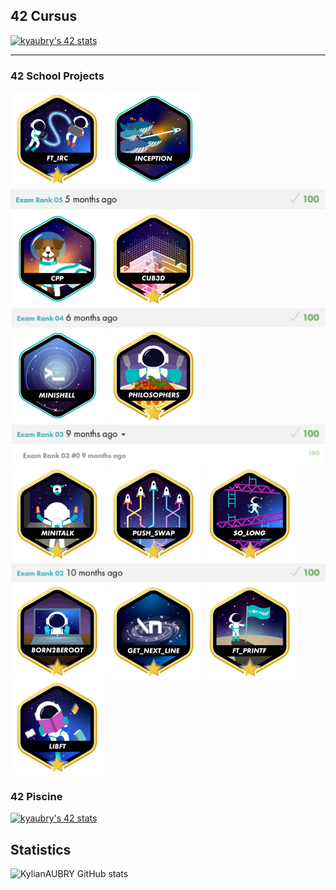 ## 42 Cursus

[![kyaubry's 42 stats](https://badge.mediaplus.ma/darkblue/kyaubry)](https://profile.intra.42.fr/users/kyaubry)

--------

### 42 School Projects

[![kyaubry's 42 ft_irc Score](https://github.com/KylianAUBRY/IMG/blob/master/ft_ircm.png)](https://github.com/KylianAUBRY/ft_irc) [![kyaubry's 42 inception Score](https://github.com/KylianAUBRY/IMG/blob/master/inceptione.png)](https://github.com/KylianAUBRY/inception)
[![kyaubry's 42 Exam Rank 05 Score](https://github.com/KylianAUBRY/IMG/blob/master/exam%20rank%2005.png)](https://github.com/KylianAUBRY)
[![kyaubry's 42 CPP Score](https://github.com/KylianAUBRY/IMG/blob/master/cppe.png)](https://github.com/KylianAUBRY/CPP) [![kyaubry's 42 cube3D Score](https://github.com/KylianAUBRY/IMG/blob/master/cub3dm.png)](https://github.com/KylianAUBRY/Cub3D)
[![kyaubry's 42 Exam Rank 04 Score](https://github.com/KylianAUBRY/IMG/blob/master/exam%20rank%2004.png)](https://github.com/KylianAUBRY)
[![kyaubry's 42 minishell Score](https://github.com/KylianAUBRY/IMG/blob/master/minishelle.png)](https://github.com/KylianAUBRY/minishell) [![kyaubry's 42 Philosophers Score](https://github.com/KylianAUBRY/IMG/blob/master/philosophersm.png)](https://github.com/KylianAUBRY/philosophers)
[![kyaubry's 42 Exam Rank 03 Score](https://github.com/KylianAUBRY/IMG/blob/master/exam%20rank%2003.png)](https://github.com/KylianAUBRY)
[![kyaubry's 42 minitalk Score](https://github.com/KylianAUBRY/IMG/blob/master/minitalkm.png)](https://github.com/KylianAUBRY/minitalk) [![kyaubry's 42 push_swap Score](https://github.com/KylianAUBRY/IMG/blob/master/push_swapm.png)](https://github.com/KylianAUBRY/push_swap) [![kyaubry's 42 so_long Score](https://github.com/KylianAUBRY/IMG/blob/master/so_longm.png)](https://github.com/KylianAUBRY/so_long)
[![kyaubry's 42 Exam Rank 02 Score](https://github.com/KylianAUBRY/IMG/blob/master/Exam%20rank%2002.png)](https://github.com/KylianAUBRY)
[![kyaubry's 42 Born2beroot Score](https://github.com/KylianAUBRY/IMG/blob/master/born2berootm.png)](https://github.com/KylianAUBRY) [![kyaubry's 42 get_next_line Score](https://github.com/KylianAUBRY/IMG/blob/master/get_next_linem.png)](https://github.com/KylianAUBRY/get_next_line) [![kyaubry's 42 ft_printf Score](https://github.com/KylianAUBRY/IMG/blob/master/ft_printfm.png)](https://github.com/KylianAUBRY/ft_printf) [![kyaubry's 42 Libft Score](https://github.com/KylianAUBRY/IMG/blob/master/libftm.png)](https://github.com/KylianAUBRY/Libft)

### 42 Piscine

[![kyaubry's 42 stats](https://badge42.vercel.app/api/v2/clhmf8tlg002108l3bxq4bi3o/stats?cursusId=9&coalitionId=piscine)](https://github.com/KylianAUBRY)

## Statistics

![KylianAUBRY GitHub stats](https://github-readme-stats.vercel.app/api?username=KylianAUBRY&show_icons=true&theme=radical)
